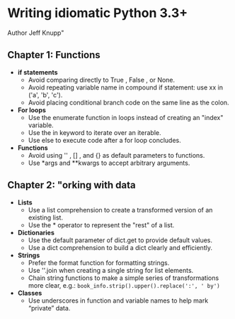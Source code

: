 # Writing idiomatic Python 3.3+
Author Jeff Knupp"

## Chapter 1: Functions
* **if statements**
  * Avoid comparing directly to True , False , or None.
  * Avoid repeating variable name in compound if statement: use xx in ('a', 'b', 'c').
  * Avoid placing conditional branch code on the same line as the colon.
* **For loops**
  * Use the enumerate function in loops instead of creating an "index" variable.
  * Use the in keyword to iterate over an iterable.
  * Use else to execute code after a for loop concludes.
* **Functions**
  * Avoid using '' , [] , and {} as default parameters to functions.
  * Use *args and **kwargs to accept arbitrary arguments.


## Chapter 2: "orking with data
* **Lists**
  * Use a list comprehension to create a transformed version of an existing list.
  * Use the * operator to represent the "rest" of a list.
* **Dictionaries**
  * Use the default parameter of dict.get to provide default values.
  * Use a dict comprehension to build a dict clearly and efficiently.
* **Strings**
  * Prefer the format function for formatting strings.
  * Use ''.join when creating a single string for list elements.
  * Chain string functions to make a simple series of transformations more clear, e.g.: `book_info.strip().upper().replace(':', ' by')`
* **Classes**
  * Use underscores in function and variable names to help mark “private” data.
